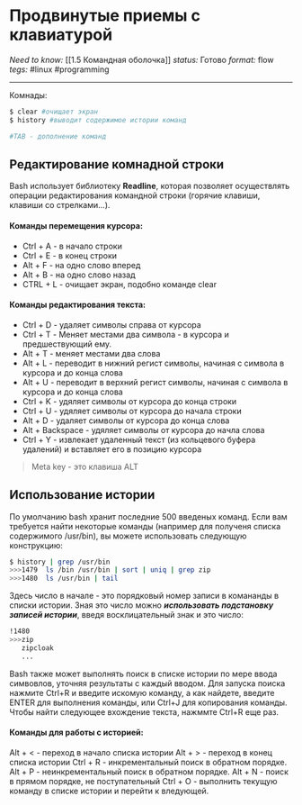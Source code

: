 # Продвинутые приемы с клавиатурой
*Need to know:* [[1.5 Командная оболочка]]
*status:* Готово
*format:* flow
*tegs:* #linux #programming 

---

Комнады:
```bash
$ clear #очищает экран
$ history #выводит содержимое истории команд

#TAB - дополнение команд
```

## Редактирование комнадной строки
Bash использует библиотеку **Readline**, которая позволяет осуществлять операции редактирования командной строки (горячие клавиши, клавиши со стрелками...).

#### Команды перемещения курсора:
- Ctrl + A - в начало строки
- Ctrl + E - в конец строки
- Alt + F - на одно слово вперед
- Alt + B - на одно слово назад
- CTRL + L - очищает экран, подобно команде clear

#### Команды редактирования текста:
- Ctrl + D - удаляет символы справа от курсора
- Ctrl + T - Меняет местами два символа - в курсора и предшествующий ему.
- Alt + T - меняет местами два слова
- Alt + L - переводит в нижний регист символы, начиная с символа в курсора и до конца слова
- Alt + U - переводит в верхний регист символы, начиная с символа в курсора и до конца слова
- Ctrl + K - удяляет символы от курсора до конца строки
- Ctrl + U - удяляет символы от курсора до начала строки
- Alt + D - удаляет символы от курсора до конца слова
- Alt + Backspace - удяляет символы от курсора до начла слова
- Ctrl + Y - извлекает удаленный текст (из кольцевого буфера удалений) и вставляет его в позицию курсора

> Meta key - это клавиша ALT

## Использование истории
По умолчанию bash хранит последние 500 введеных команд. Если вам требуется найти некоторые команды (например для полученя списка содержимого /usr/bin), вы можете использовать следующую конструкцию:
```bash
$ history | grep /usr/bin
>>>1479  ls /bin /usr/bin | sort | uniq | grep zip
>>>1480  ls /usr/bin | tail
```
Здесь число в начале - это порядковый номер записи в комананды в списки истории. Зная это число можно ***использовать подстановку записей истории***, введя восклицательный знак и это число:
```bash
!1480
>>>zip
   zipcloak
   ...
```

Bash также может выполнять поиск в списке истории по мере ввода симвовлов, уточняя результаты с каждый вводом. Для запуска поиска нажмите Ctrl+R и введите искомую команду, а как найдете, введите ENTER для выполнения команды, или Ctrl+J для копирования команды. Чтобы найти следующее вхождение текста, нажммте Ctrl+R еще раз.

#### Команды для работы с историей:
Alt + < - переход в начало списка истории
Alt + > - переход в конец списка истории
Ctrl + R - инкрементальный поиск в обратном порядке.
Alt + P - неинкрементальный поиск в обратном порядке.
Alt + N - поиск в прямом порядке, не поступательный
Ctrl + O - выполнить текущую команду в списке истории и перейти к вледующей. 